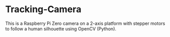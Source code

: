 # Tracking-Camera
This is a Raspberry Pi Zero camera on a 2-axis platform with stepper motors to follow a human silhouette using OpenCV (Python).
